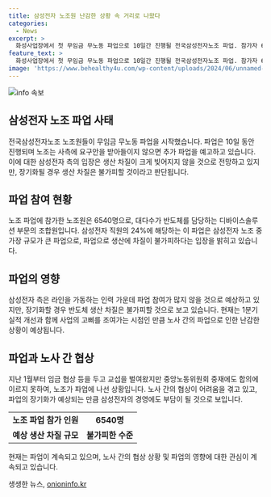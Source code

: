 ```yaml
---
title: 삼성전자 노조원 난감한 상황 속 거리로 나왔다
categories:
  - News
excerpt: >
  화성사업장에서 첫 무임금 무노동 파업으로 10일간 진행될 전국삼성전자노조 파업. 참가자 6540명, 다음주 2차 파업 예고. 임금 및 보상 요구로 파업 취지, 생산 차질 우려. 3만여 명 가진 노조, 반도체 사업에 직격탄 가능성. 삼성 측은 차질 우려 불신, 지난 1월부터 노동 갈등 지속. 파업의 장기화 시 반도체 생산 차질 우려, 임금 교섭 지지부진.
feature_text: >
  화성사업장에서 첫 무임금 무노동 파업으로 10일간 진행될 전국삼성전자노조 파업. 참가자 6540명, 다음주 2차 파업 예고. 임금 및 보상 요구로 파업 취지, 생산 차질 우려. 3만여 명 가진 노조, 반도체 사업에 직격탄 가능성. 삼성 측은 차질 우려 불신, 지난 1월부터 노동 갈등 지속. 파업의 장기화 시 반도체 생산 차질 우려, 임금 교섭 지지부진.
image: 'https://www.behealthy4u.com/wp-content/uploads/2024/06/unnamed-file.png'
---
```


<p><img src="https://www.behealthy4u.com/wp-content/uploads/2024/06/unnamed-file.png" alt="info 속보" /></p>

<h2 data-ke-size="size26">삼성전자 노조 파업 사태</h2>

<p data-ke-size="size16">전국삼성전자노조 노조원들이 무임금 무노동 파업을 시작했습니다. 파업은 10일 동안 진행되며 노조는 사측에 요구안을 받아들이지 않으면 추가 파업을 예고하고 있습니다. 이에 대한 삼성전자 측의 입장은 생산 차질이 크게 빚어지지 않을 것으로 전망하고 있지만, 장기화될 경우 생산 차질은 불가피할 것이라고 판단됩니다.</p>

<h2 data-ke-size="size26">파업 참여 현황</h2>

<p data-ke-size="size16">노조 파업에 참가한 노조원은 6540명으로, 대다수가 반도체를 담당하는 디바이스솔루션 부문의 조합원입니다. 삼성전자 직원의 24%에 해당하는 이 파업은 삼성전자 노조 중 가장 규모가 큰 파업으로, 파업으로 생산에 차질이 불가피하다는 입장을 밝히고 있습니다.</p>

<h2 data-ke-size="size26">파업의 영향</h2>

<p data-ke-size="size16">삼성전자 측은 라인을 가동하는 인력 가운데 파업 참여가 많지 않을 것으로 예상하고 있지만, 장기화할 경우 반도체 생산 차질은 불가피할 것으로 보고 있습니다. 현재는 1분기 실적 개선과 함께 사업의 고삐를 조여가는 시점인 만큼 노사 간의 파업으로 인한 난감한 상황이 예상됩니다.</p>

<h2 data-ke-size="size26">파업과 노사 간 협상</h2>

<p data-ke-size="size16">지난 1월부터 임금 협상 등을 두고 교섭을 벌여왔지만 중앙노동위원회 중재에도 합의에 이르지 못하여, 노조가 파업에 나선 상황입니다. 노사 간의 협상이 어려움을 겪고 있고, 파업의 장기화가 예상되는 만큼 삼성전자의 경영에도 부담이 될 것으로 보입니다.</p>

<table>
    <tr>
        <td style="text-align: center; height: 17px;"><b>노조 파업 참가 인원</b></td>
        <td style="text-align: center; height: 17px;"><b>6540명</b></td>
    </tr>
    <tr>
        <td style="text-align: center; height: 17px;"><b>예상 생산 차질 규모</b></td>
        <td style="text-align: center; height: 17px;"><b>불가피한 수준</b></td>
    </tr>
</table>

<p data-ke-size="size16">현재는 파업이 계속되고 있으며, 노사 간의 협상 상황 및 파업의 영향에 대한 관심이 계속되고 있습니다.</p>
생생한 뉴스, <a href="https://onioninfo.kr" rel="dofollow">onioninfo.kr</a>


